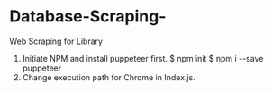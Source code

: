 # Database-Scraping-
Web Scraping for Library 
1. Initiate NPM and install puppeteer first.
   $ npm init
   $ npm i --save puppeteer
2. Change execution path for Chrome in Index.js.
